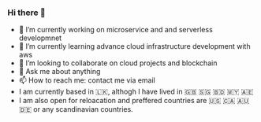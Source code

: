 ### Hi there 👋

- 🔭 I’m currently working on microservice and and serverless developmnet
- 🌱 I’m currently learning advance cloud infrastructure development with aws
- 👯 I’m looking to collaborate on cloud projects and blockchain
- 💬 Ask me about anything
- 📫 How to reach me: contact me via email
- I am currently based in 🇱🇰, althogh I have lived in 🇬🇧 🇸🇬 🇧🇩 🇲🇾 🇦🇪 
- I am also open for reloacation and preffered countries are 🇺🇸 🇨🇦 🇦🇺 🇩🇪 or any scandinavian countries.
